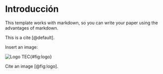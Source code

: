 # Introducción

This template works with markdown, so you can write your paper using the advantages of markdown.

This is a cite [@default].

Insert an image:

![[Logo TEC](https://weibeld.net/assets/icons/markdown.png)](images/logo.png){#fig:logo}

Cite an image [@fig:logo].

